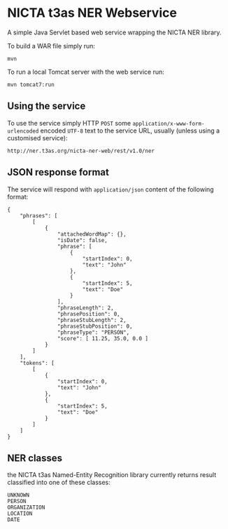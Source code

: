 # NICTA t3as NER Webservice

A simple Java Servlet based web service wrapping the NICTA NER library.

To build a WAR file simply run:

    mvn

To run a local Tomcat server with the web service run:

    mvn tomcat7:run


## Using the service

To use the service simply HTTP `POST` some `application/x-www-form-urlencoded` encoded `UTF-8` text to the service URL, usually (unless using a customised service):

    http://ner.t3as.org/nicta-ner-web/rest/v1.0/ner


## JSON response format

The service will respond with `application/json` content of the following format:

    {
        "phrases": [
            [
                {
                    "attachedWordMap": {},
                    "isDate": false,
                    "phrase": [
                        {
                            "startIndex": 0,
                            "text": "John"
                        },
                        {
                            "startIndex": 5,
                            "text": "Doe"
                        }
                    ],
                    "phraseLength": 2,
                    "phrasePosition": 0,
                    "phraseStubLength": 2,
                    "phraseStubPosition": 0,
                    "phraseType": "PERSON",
                    "score": [ 11.25, 35.0, 0.0 ]
                }
            ]
        ],
        "tokens": [
            [
                {
                    "startIndex": 0,
                    "text": "John"
                },
                {
                    "startIndex": 5,
                    "text": "Doe"
                }
            ]
        ]
    }


## NER classes

the NICTA t3as Named-Entity Recognition library currently returns result classified into one of these classes:

    UNKNOWN
    PERSON
    ORGANIZATION
    LOCATION
    DATE
